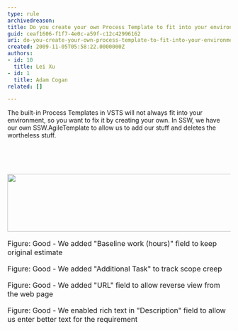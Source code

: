 ```yaml
---
type: rule
archivedreason: 
title: Do you create your own Process Template to fit into your environment?
guid: ceaf1606-f1f7-4e0c-a59f-c12c42996162
uri: do-you-create-your-own-process-template-to-fit-into-your-environment
created: 2009-11-05T05:58:22.0000000Z
authors:
- id: 10
  title: Lei Xu
- id: 1
  title: Adam Cogan
related: []

---
```



The built-in Process Templates in VSTS will not always fit into your environment, so you want to fix it by creating your own. In SSW, we have our own SSW.AgileTemplate to allow us to add our stuff and deletes the wortheless stuff. <br>
<br>

<br><excerpt class='endintro'></excerpt><br>

  <img width="592" height="130" alt="" class="ms-rteCustom-ImageArea" src="/Management/RulesToBetterProjectManagement/PublishingImages/SSWAgile-Baseline-1.jpg" />&#160;<br>
<font class="ms-rteCustom-FigureGood" size="+0">Figure&#58; Good - We added &quot;Baseline work (hours)&quot; field to keep original estimate</font><br>
<br>
<img alt="" class="ms-rteCustom-ImageArea" src="/Management/RulesToBetterProjectManagement/PublishingImages/SSWAgile-Additional.jpg" /><br>
<font class="ms-rteCustom-FigureGood" size="+0">Figure&#58; Good - We added &quot;Additional Task&quot; to track scope creep</font><br>
<br>
<img alt="" class="ms-rteCustom-ImageArea" src="/Management/RulesToBetterProjectManagement/PublishingImages/SSWAgile-URL.jpg" /><br>
<font class="ms-rteCustom-FigureGood" size="+0">Figure&#58; Good - We added &quot;URL&quot; field to allow reverse view from the web page</font><br>
<br>
<img alt="" class="ms-rteCustom-ImageArea" src="/Management/RulesToBetterProjectManagement/PublishingImages/SSWAgile-RichText.jpg" /><br>
<font class="ms-rteCustom-FigureGood" size="+0">Figure&#58; Good - We enabled rich text in &quot;Description&quot; field to allow us enter better text for the requirement</font><br>
<br>
<br>
<br>
<br>
<br>



